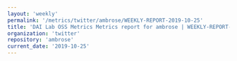 ```yaml
---
layout: 'weekly'
permalink: '/metrics/twitter/ambrose/WEEKLY-REPORT-2019-10-25'
title: 'DAI Lab OSS Metrics Metrics report for ambrose | WEEKLY-REPORT-2019-10-25'
organization: 'twitter'
repository: 'ambrose'
current_date: '2019-10-25'
---
```

